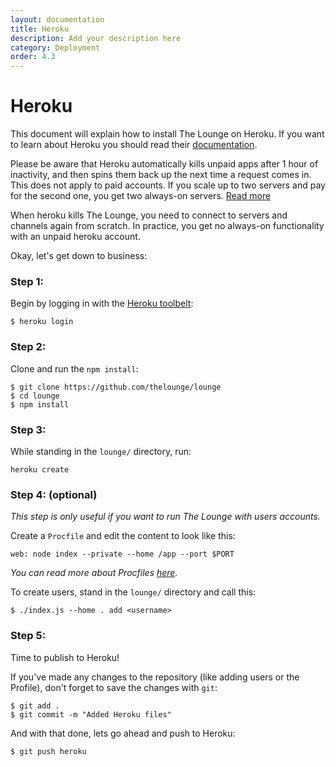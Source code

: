 ```yaml
---
layout: documentation
title: Heroku
description: Add your description here
category: Deployment
order: 4.3
---
```


# Heroku

This document will explain how to install The Lounge on Heroku. If you want to learn about Heroku you should read their [documentation](https://devcenter.heroku.com/articles/getting-started-with-nodejs#introduction).

<div class="alert alert-warning" role="alert">
  <p>
    Please be aware that Heroku automatically kills unpaid apps after 1 hour of inactivity, and then spins them back up the next time a request comes in.
    This does not apply to paid accounts.
    If you scale up to two servers and pay for the second one, you get two always-on servers.
    <a href="https://devcenter.heroku.com/articles/dynos\#dyno-sleeping">Read more</a>
  </p>

  <p>
    When heroku kills The Lounge, you need to connect to servers and channels again from scratch.
    In practice, you get no always-on functionality with an unpaid heroku account.
  </p>
</div>

Okay, let's get down to business:

### Step 1:

Begin by logging in with the [Heroku toolbelt](https://toolbelt.heroku.com/):

```
$ heroku login
```

### Step 2:

Clone and run the `npm install`:

```
$ git clone https://github.com/thelounge/lounge
$ cd lounge
$ npm install
```

### Step 3:

While standing in the `lounge/` directory, run:

```
heroku create
```

### Step 4: (optional)

_This step is only useful if you want to run The Lounge with users accounts._

Create a `Procfile` and edit the content to look like this:

```
web: node index --private --home /app --port $PORT
```

_You can read more about Procfiles [here](https://devcenter.heroku.com/articles/procfile)._

To create users, stand in the `lounge/` directory and call this:

```
$ ./index.js --home . add <username>
```

### Step 5:

Time to publish to Heroku!

If you've made any changes to the repository (like adding users or the Profile), don't forget to save the changes with `git`:

```
$ git add .
$ git commit -m "Added Heroku files"
```

And with that done, lets go ahead and push to Heroku:

```
$ git push heroku
```
